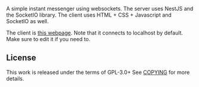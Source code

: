 A simple instant messenger using websockets.
The server uses NestJS and the SocketIO library.
The client uses HTML + CSS + Javascript and SocketIO as well.

The client is [this webpage](index.html).
Note that it connects to localhost by default. Make sure to edit it if you need to.

License
-------
This work is released under the terms of GPL-3.0+
See [COPYING](COPYING) for more details.
